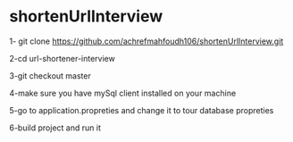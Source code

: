 # shortenUrlInterview
1- git clone https://github.com/achrefmahfoudh106/shortenUrlInterview.git

2-cd url-shortener-interview

3-git checkout master

4-make sure you have  mySql client installed on your machine

5-go to application.propreties and change it to tour database propreties

6-build project and run it 

